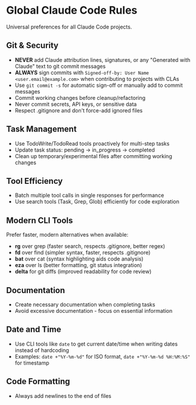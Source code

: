 # Global Claude Code Rules

Universal preferences for all Claude Code projects.

## Git & Security
- **NEVER** add Claude attribution lines, signatures, or any "Generated with Claude" text to git commit messages
- **ALWAYS** sign commits with `Signed-off-by: User Name <user.email@example.com>` when contributing to projects with CLAs
- Use `git commit -s` for automatic sign-off or manually add to commit messages
- Commit working changes before cleanup/refactoring
- Never commit secrets, API keys, or sensitive data
- Respect .gitignore and don't force-add ignored files

## Task Management
- Use TodoWrite/TodoRead tools proactively for multi-step tasks
- Update task status: pending → in_progress → completed
- Clean up temporary/experimental files after committing working changes

## Tool Efficiency
- Batch multiple tool calls in single responses for performance
- Use search tools (Task, Grep, Glob) efficiently for code exploration

## Modern CLI Tools
Prefer faster, modern alternatives when available:
- **rg** over grep (faster search, respects .gitignore, better regex)
- **fd** over find (simpler syntax, faster, respects .gitignore)
- **bat** over cat (syntax highlighting aids code analysis)
- **eza** over ls (better formatting, git status integration)
- **delta** for git diffs (improved readability for code review)

## Documentation
- Create necessary documentation when completing tasks
- Avoid excessive documentation - focus on essential information

## Date and Time
- Use CLI tools like `date` to get current date/time when writing dates instead of hardcoding
- Examples: `date +"%Y-%m-%d"` for ISO format, `date +"%Y-%m-%d %H:%M:%S"` for timestamp

## Code Formatting
- Always add newlines to the end of files
